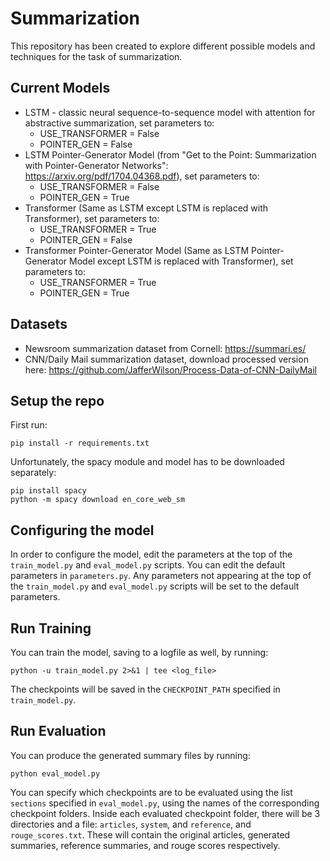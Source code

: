 # Summarization

This repository has been created to explore different possible models and techniques for the task of summarization.

## Current Models

- LSTM - classic neural sequence-to-sequence model with attention for abstractive summarization, set parameters to:
    - USE_TRANSFORMER = False
    - POINTER_GEN = False
- LSTM Pointer-Generator Model (from "Get to the Point: Summarization with Pointer-Generator Networks": https://arxiv.org/pdf/1704.04368.pdf), set parameters to:
    - USE_TRANSFORMER = False
    - POINTER_GEN = True
- Transformer (Same as LSTM except LSTM is replaced with Transformer), set parameters to:
    - USE_TRANSFORMER = True
    - POINTER_GEN = False
- Transformer Pointer-Generator Model (Same as LSTM Pointer-Generator Model except LSTM is replaced with Transformer), set parameters to:
    - USE_TRANSFORMER = True
    - POINTER_GEN = True

## Datasets

- Newsroom summarization dataset from Cornell: https://summari.es/
- CNN/Daily Mail summarization dataset, download processed version here: https://github.com/JafferWilson/Process-Data-of-CNN-DailyMail

## Setup the repo

First run:

    pip install -r requirements.txt

Unfortunately, the spacy module and model has to be downloaded separately:

    pip install spacy
    python -m spacy download en_core_web_sm

## Configuring the model

In order to configure the model, edit the parameters at the top of the `train_model.py` and `eval_model.py` scripts.  You can edit the default parameters in `parameters.py`.  Any parameters not appearing at the top of the `train_model.py` and `eval_model.py` scripts will be set to the default parameters.

## Run Training

You can train the model, saving to a logfile as well, by running:

    python -u train_model.py 2>&1 | tee <log_file>

The checkpoints will be saved in the `CHECKPOINT_PATH` specified in `train_model.py`.

## Run Evaluation

You can produce the generated summary files by running:

    python eval_model.py

You can specify which checkpoints are to be evaluated using the list `sections` specified in `eval_model.py`, using the names of the corresponding checkpoint folders.  Inside each evaluated checkpoint folder, there will be 3 directories and a file: `articles`, `system`, and `reference`, and `rouge_scores.txt`.  These will contain the original articles, generated summaries, reference summaries, and rouge scores respectively.

